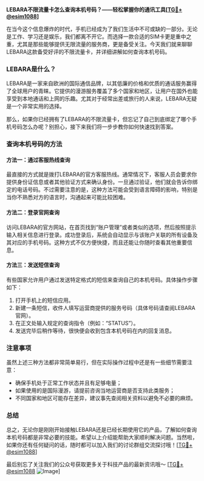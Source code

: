 **LEBARA不限流量卡怎么查询本机号码？——轻松掌握你的通讯工具[[TG💪+ @esim1088](https://t.me/s/esim1088)]**

在当今这个信息爆炸的时代，手机已经成为了我们生活中不可或缺的一部分。无论是工作、学习还是娱乐，我们都离不开它。而选择一款合适的SIM卡更是重中之重，尤其是那些能够提供无限流量的服务商，更是备受关注。今天我们就来聊聊LEBARA这款备受好评的不限流量卡，并详细讲解如何查询本机号码。

### LEBARA是什么？

LEBARA是一家来自欧洲的国际通信品牌，以其低廉的价格和优质的通话服务赢得了全球用户的青睐。它提供的漫游服务覆盖了多个国家和地区，让用户在国外也能享受到本地通话和上网的乐趣。尤其对于经常出差或旅行的人来说，LEBARA无疑是一个非常实用的选择。

那么，如果你已经拥有了LEBARA的不限流量卡，但忘记了自己到底绑定了哪个手机号码怎么办呢？别担心，接下来我们将一步步教你如何快速找到答案。

### 查询本机号码的方法

#### 方法一：通过客服热线查询

最直接的方式就是拨打LEBARA的官方客服热线。通常情况下，客服人员会要求你提供身份证信息或者其他验证方式来确认身份。一旦通过验证，他们就会告诉你绑定的电话号码。不过需要注意的是，这种方法可能会受到语言障碍的影响，特别是当你不熟悉对方的语言时，沟通起来可能比较困难。

#### 方法二：登录官网查询

访问LEBARA的官方网站，在首页找到“账户管理”或者类似的选项，然后按照提示输入相关信息进行登录。成功登录后，系统会自动显示与该账户关联的所有设备及其对应的手机号码。这种方式不仅方便快捷，而且还能让你随时查看其他重要信息。

#### 方法三：发送短信查询

有些国家允许用户通过发送特定格式的短信来查询自己的本机号码。具体操作步骤如下：
1. 打开手机上的短信应用。
2. 新建一条短信，收件人填写运营商提供的服务号码（具体号码请查阅LEBARA官网）。
3. 在正文处输入规定的查询指令（例如：“STATUS”）。
4. 发送完毕后稍作等待，很快便会收到包含本机号码在内的回复消息。

### 注意事项

虽然上述三种方法都非常简单易行，但在实际操作过程中还是有一些细节需要注意：
- 确保手机处于正常工作状态并且有足够电量；
- 如果使用的是国际漫游，请提前咨询当地运营商是否支持此类服务；
- 不同国家和地区可能存在差异，建议事先查阅相关资料以避免不必要的麻烦。

### 总结

总之，无论你是刚刚开始接触LEBARA还是已经长期使用它的产品，了解如何查询本机号码都是非常必要的技能。希望以上介绍能帮助大家顺利解决问题。当然啦，如果你还有任何疑问的话，随时都可以加入我们的讨论群组交流探讨哦！[[TG💪+ @esim1088](https://t.me/s/esim1088)]

最后别忘了关注我们的公众号获取更多关于科技产品的最新资讯哦～ [[TG💪+ @esim1088](https://t.me/s/esim1088) ![Image](https://i.postimg.cc/4NQfJmqS/Snipaste-2025-05-13-00-14-12.png)]